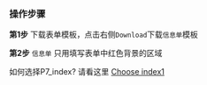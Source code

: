 
### 操作步骤

**第1步** 下载表单模板，点击右侧`Download`下载`信息单`模板    

**第2步** `信息单` 只用填写表单中红色背景的区域    

如何选择P7_index? 请看这里 [Choose index1](http://192.168.206.171:6611/tools/hiseq_index)   

<!--
**Step1**. Download a template Excel (click the `Download` button)    

**Step2**. Fill the table, Write the filenames, index, ...    

*Question*: What P7_index I could use? see [Choose index1](http://192.168.206.171:6611/tools/hiseq_index) or [Choose index2](http://159.226.118.232:6611/tools/hiseq_index)

-->

